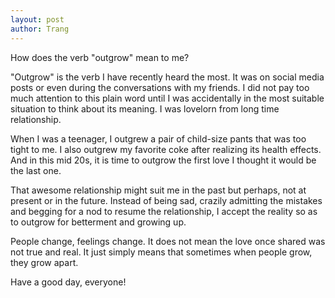 ```yaml
---
layout: post
author: Trang
---
```

How does the verb "outgrow" mean to me?

"Outgrow" is the verb I have recently heard the most. It was on social media posts or even during the conversations with my friends. I did not pay too much attention to this plain word until I was accidentally in the most suitable situation to think about its meaning. I was lovelorn from long time relationship.

When I was a teenager, I outgrew a pair of child-size pants that was too tight to me. I also outgrew my favorite coke after realizing its health effects. And in this mid 20s, it is time to outgrow the first love I thought it would be the last one.

That awesome relationship might suit me in the past but perhaps, not at present or in the future. Instead of being sad, crazily admitting the mistakes and begging for a nod to resume the relationship, I accept the reality so as to outgrow for betterment and growing up.

People change, feelings change. It does not mean the love once shared was not true and real. It just simply means that sometimes when people grow, they grow apart.  

Have a good day, everyone!
